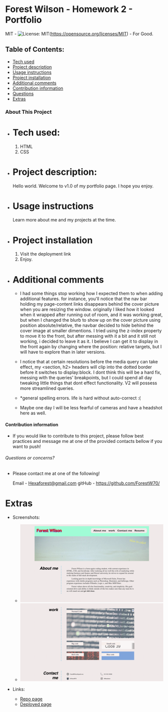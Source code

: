 # Forest Wilson - Homework 2 - Portfolio
MIT - ![License: MIT](https://img.shields.io/badge/License-MIT-yellow.svg)(https://opensource.org/licenses/MIT) - For Good.
<!-- Original deployment date: February 28th, 2021 -->

## Table of Contents:
- [Tech used](#tech-used)
- [Project description](#project-description)
- [Usage instructions](#usage-instructions)
- [Project installation](#project-installation)
- [Additional comments](#additional-comments)
- [Contribution information](#contribution-information)
- [Questions](#questions-or-concerns)
- [Extras](#extras)


### About This Project

* # Tech used:
  1. HTML
  2. CSS

* # Project description:
  Hello world. Welcome to v1.0 of my portfolio page. I hope you enjoy.

* # Usage instructions
  Learn more about me and my projects at the time.

* # Project installation
  1. Visit the deployment link
  2. Enjoy.
     
* # Additional comments
  - I had some things stop working how I expected them to when adding additional features. for instance, you'll notice that the nav bar holding my page-content links disappears behind the cover picture when you are resizing the window. originally I liked how it looked when it wrapped after running out of room, and it was working great, but when I changed the blurb to show up on the cover picture using position absolute/relative, the navbar decided to hide behind the cover image at smaller dimentions. I tried using the z-index property to move it to the front, but after messing with it a bit and it still not working, i decided to leave it as it. I believe I can get it to display in the front again by changing where the position: relative targets, but I will have to explore than in later versions.

  - I notice that at certain resolutions before the media query can take effect, my <section, h2> headers will clip into the dotted border before it switches to display:block. I dont think this will be a hard fix, messing with the queries' breakpoints, but I could spend all day tweaking little things that dont effect functionality. V2 will possess more streamlined queries.

  - *general spelling errors. life is hard without auto-correct :(

  - Maybe one day I will be less fearful of cameras and have a headshot here as well. 


#### Contribution information 

- If you would like to contribute to this project, please follow best practices and message me at one of the provided contacts bellow if you want to push!


###### Questions or concerns? 
* Please contact me at one of the following!

  Email - Hexaforest@gmail.com
  gitHub - https://github.com/ForestW70/


# Extras

* Screenshots:
  - ![top of the page](./assets/images/application-top.png)
  - ![bottom of the page](./assets/images/application-bottom.png)

* Links:
  - [Repo page](https://github.com/ForestW70/hw2portfolio)
  - [Deployed page](https://forestw70.github.io/hw2portfolio/)